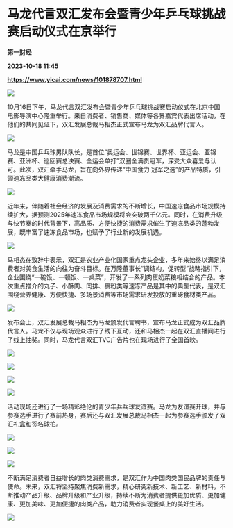 # 马龙代言双汇发布会暨青少年乒乓球挑战赛启动仪式在京举行
**第一财经**

**2023-10-18 11:45**

**https://www.yicai.com/news/101878707.html**

![](https://imgcdn.yicai.com/uppics/slides/2023/10/4d27529d53bc95e665c2b5ddf6c9ffc6.jpg)

10月16日下午，马龙代言双汇发布会暨青少年乒乓球挑战赛启动仪式在北京中国电影导演中心隆重举行。来自消费者、销售商、媒体等各界嘉宾代表出席活动，在他们的共同见证下，双汇发展总裁马相杰正式宣布马龙为双汇品牌代言人。

![](https://imgcdn.yicai.com/uppics/images/2023/10/55b41f571947811978a64a279f63ea9e.jpg)

马龙是中国乒乓球男队队长，是首位“奥运会、世锦赛、世界杯、亚运会、亚锦赛、亚洲杯、巡回赛总决赛、全运会单打”双圈全满贯冠军，深受大众喜爱与认可。此次，双汇牵手马龙，旨在向外界传递“中国食力 冠军之选”的产品特质，引领速冻品类大健康消费潮流。

![](https://imgcdn.yicai.com/uppics/images/2023/10/16f58c5b68d70849c9a256df5e796cad.jpg)

近年来，伴随着社会经济的发展及消费需求的不断增长，中国速冻食品市场规模持续扩大，据预测2025年速冻食品市场规模将会突破两千亿元。同时，在消费升级与快节奏的时代背景下，高品质、方便快捷的消费需求催生了速冻品类的蓬勃发展，既丰富了速冻食品市场，也赋予了行业新的发展机遇。

![](https://imgcdn.yicai.com/uppics/images/2023/10/3f35cde69d780b5b5d5a12a0f3f23901.jpg)

马相杰在致辞中表示，双汇是农业产业化国家重点龙头企业，多年来始终以满足消费者对美食生活的向往为奋斗目标。在万隆董事长“调结构，促转型”战略指引下，企业围绕“一碗饭、一顿饭、一桌菜”，开发了一系列肉蛋奶菜粮相结合的产品。本次重点推介的丸子、小酥肉、肉排、裹粉类等速冻产品是其中的典型代表，是双汇围绕营养健康、方便快捷、多场景消费等市场需求研发投放的重磅食材类产品。

![](https://imgcdn.yicai.com/uppics/images/2023/10/c50606be52978c1fc6ec8d1249cd18eb.jpg)

发布会上，双汇发展总裁马相杰为马龙颁发代言聘书，宣布马龙正式成为双汇品牌代言人。马龙不仅与现场观众进行了线下互动，还和马相杰一起在双汇直播间进行了线上抽奖。同时，马龙代言双汇TVC广告片也在现场进行了全国首映。

![](https://imgcdn.yicai.com/uppics/images/2023/10/58a8a1d55e7eb343d51c71fcf01347bd.jpg)

![](https://imgcdn.yicai.com/uppics/images/2023/10/9f0313eb59edf40c06a3d8b85ddd6844.jpg)

![](https://imgcdn.yicai.com/uppics/images/2023/10/8203a47f81f5813de002602772cad190.jpg)

![](https://imgcdn.yicai.com/uppics/images/2023/10/78c6acb49f7862e87505578371507498.jpg)

活动现场还进行了一场精彩绝伦的青少年乒乓球友谊赛。马龙为友谊赛开球，并与参赛选手进行了赛前热身，赛后还与双汇发展总裁马相杰一起为参赛选手颁发了双汇礼盒和签名球拍。

![](https://imgcdn.yicai.com/uppics/images/2023/10/fd9be6d77eb7949afb3da178cb9de9de.jpg)

![](https://imgcdn.yicai.com/uppics/images/2023/10/4a03234d6f27f561ecdc5e5201a022cd.jpg)

![](https://imgcdn.yicai.com/uppics/images/2023/10/4345a9979eacdd5d0d0759f1d8a531a1.jpg)

不断满足消费者日益增长的肉类消费需求，是双汇作为中国肉类国民品牌的责任与使命。未来，双汇将坚持聚焦消费新需求，精心研究新技术、新工艺、新材料，不断推动产品升级、品牌升级和产业升级，持续不断为消费者提供更加优质、更加健康、更加美味、更加便捷的肉类产品，助力消费者实现餐桌上的美好生活。

![](https://imgcdn.yicai.com/uppics/images/2023/10/347e15c9b42af9f21cc3939193233533.jpg)